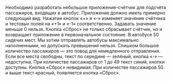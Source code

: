 Необходимо разработать небольшое приложение-счётчик для подсчёта пассажиров, входящих в автобус. Приложение должно иметь примерно следующий вид: 
Нажатие кнопок «+» и «-» изменяет значение счётчика и тестовых полей на «+1» и «-1» соответственно. Задавать значение меньше 0 нельзя.
Кнопка «Сброс» не только сбрасывает счётчик, но и возвращает приложение в первоначальное состояние.
В автобусе 50 сидячих мест. Мы хотим отправлять автобусы максимально наполненными, но допускать превышения нельзя. Слишком большое количество пассажиров — это повод для немедленного отправления.
Если все места свободны, текст по середине — зелёный, кнопка «-» — недоступна.
При количестве пассажиров от 1 до 49 текст синий, кнопки доступны. Кнопка «Сброс» невидимая.
При количестве пассажиров 50 и выше текст красный, появляется кнопка «Сброс».
